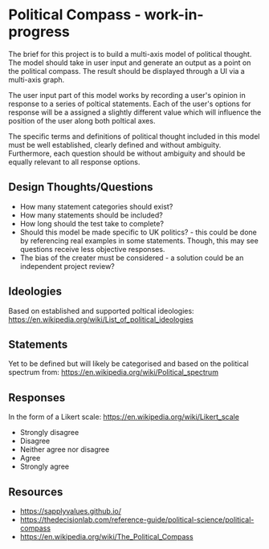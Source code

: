 # Political Compass - work-in-progress

The brief for this project is to build a multi-axis model of political thought. The model should take in user input and generate an output as a point on the political compass. The result should be displayed through a UI via a multi-axis graph.

The user input part of this model works by recording a user's opinion in response to a series of poltical statements. Each of the user's options for response will be a assigned a slightly different value which will influence the position of the user along both poltical axes.

The specific terms and definitions of political thought included in this model must be well established, clearly defined and without ambiguity. Furthermore, each question should be without ambiguity and should be equally relevant to all response options.

## Design Thoughts/Questions

- How many statement categories should exist?
- How many statements should be included?
- How long should the test take to complete?
- Should this model be made specific to UK politics? - this could be done by referencing real examples in some statements. Though, this may see questions receive less objective responses.
- The bias of the creater must be considered - a solution could be an independent project review?

## Ideologies

Based on established and supported poltical ideologies:
https://en.wikipedia.org/wiki/List_of_political_ideologies

## Statements

Yet to be defined but will likely be categorised and based on the political spectrum from:
https://en.wikipedia.org/wiki/Political_spectrum

## Responses

In the form of a Likert scale:
https://en.wikipedia.org/wiki/Likert_scale

- Strongly disagree
- Disagree
- Neither agree nor disagree
- Agree
- Strongly agree

## Resources

- https://sapplyvalues.github.io/
- https://thedecisionlab.com/reference-guide/political-science/political-compass
- https://en.wikipedia.org/wiki/The_Political_Compass

